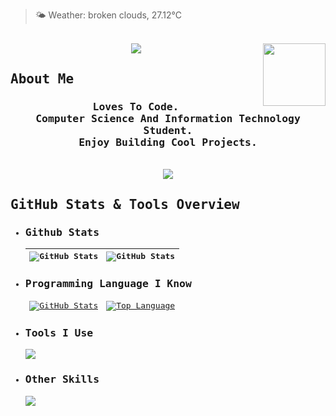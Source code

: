 <!---Ronish Github Profile---->

<!-- WEATHER-START -->
 >🌤️ Weather: broken clouds, 27.12°C
<!-- WEATHER-END -->

</br>

<!---Header Section Begins From Here---->
<samp>
<div align="center">
    <img width="100px" align="right" src ="https://komarev.com/ghpvc/?username=ronish-maharjan&style=flat-square"/>
    <img src ="https://readme-typing-svg.demolab.com?font=Fira+Code&size=25&pause=1000&center=true&vCenter=true&random=false&width=435&lines=%3E+What's+up!%2C+I+am+Ronish"/>
</div>
<!--Header Section Ends---->

<!--About Section Begins From Here--->

## About Me

<div class="about" align="center">
    <div class ="about__description">
        <h3>
            <b>
            Loves To Code.</br>
           Computer Science And Information Technology Student.</br>
            Enjoy Building Cool Projects.
            </b>
        </h3>
    </div>
    </br>
    <div class = "about__links">
        <a href ="https://ronishmaharjan.info.np"><img src ="https://img.shields.io/badge/Website-768CFF?style=for-the-badge&logoColor=white"/></a>
    </div>
</div>

<!--About Section Ends Here--->

<!--OverView Section Begins From Here-->

## GitHub Stats & Tools Overview

<!--For Github Stats Section--->

- <div class = "github__status">
      <h3>Github Stats</h3>
      <table>
          <thead>
              <th><img height="auto" align="center" alt="GitHub Stats" src="https://streak-stats.demolab.com?user=ronish-maharjan&theme=tokyonight&border_radius=24.6)](https://git.io/streak-stats"/></th>
      <th><img height ="auto" width ="auto" align ="center" alt ="GitHub Stats" src ="https://github-readme-stats.vercel.app/api?username=ronish-maharjan&theme=ayu-mirage"></th>
          </thead>
      </table>
      </div>
  <!--Github Stats Section Ends Here--->

<!--Programming Language Section-->

- <div class = "programming__language">
      <h3>Programming Language I Know</h3>
      <table>
          <thead>
              <td><a href="#"><img height="auto" align="center" alt="GitHub Stats" src="https://skillicons.dev/icons?i=python,html,css,js&theme=dark"/></a></td>
              <td><a href="#"><img height="auto" width ="auto" align="center" alt="Top Language" src="https://github-readme-stats.vercel.app/api/top-langs/?username=ronish-maharjan&layout=compact&line_height=21&hide_border=true&theme=ayu-mirage"/></a></td>
          </thead>
      </table>
      </div>
  <!--Programming Section Ends Here--->

<!--Tools Section-->

- <div class = "tools_use">
      <h3>Tools I Use</h3>
      <img src="https://skillicons.dev/icons?i=vscode,vim,git,discord&theme=dark"/>
      </div>
  <!--Tools Section Ends Here--->

<!--Other skill Section-->

- <div class = "other_skills">
      <h3>Other Skills</h3>
      <img src = "https://skillicons.dev/icons?i=react,pr,ps&theme=dark">
  <!--Other Skill Section Ends Here--->
  </samp>
